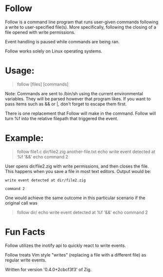 # Follow
Follow is a command line program that runs user-given commands following a write to user-specified file(s).
More specifically, following the closing of a file opened with write permissions.

Event handling is paused while commands are being ran.

Follow works solely on Linux operating systems.

# Usage:
> follow [files] [commands]

Note: Commands are sent to /bin/sh using the current environmental variables. They will be parsed however that program likes.
If you want to pass items such as && or |, don't forget to escape them first.

There is one replacement that Follow will make in the command. Follow will turn %f into the relative filepath that triggered the event. 

# Example:

> follow file1.c dir/file2.zig another-file.txt echo write event detected at %f '&&' echo command 2

User opens dir/file2.zig with write permissions, and then closes the file. This happens when you save a file in most text editors.
Output would be:

	write event detected at dir/file2.zig

	command 2

One would achieve the same outcome in this particular scenario if the original call was
 > follow dir/ echo write event detected at %f '&&' echo command 2


# Fun Facts
Follow utilizes the inotify api to quickly react to write events.

Follow treats Vim style "writes" (replacing a file with a different file) as regular write events.

Written for version '0.4.0+2cbcf3f3' of Zig.
